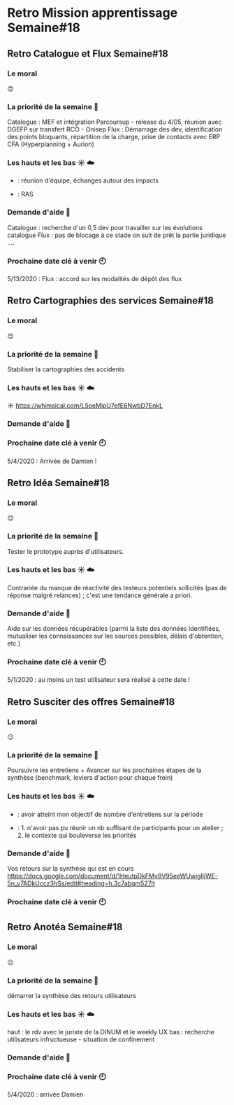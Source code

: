 # Retro Mission apprentissage Semaine#18

## Retro Catalogue et Flux Semaine#18

###  Le moral 
:blush:

### La priorité de la semaine :rocket:

Catalogue : MEF et intégration Parcoursup - release du 4/05, réunion avec DGEFP sur transfert RCO - Onisep
Flux : Démarrage des dev, identification des points bloquants, répartition de la charge, prise de contacts avec ERP CFA (Hyperplanning + Aurion)

### Les hauts et les bas :sunny: :cloud:
+ : réunion d'équipe, échanges autour des impacts 
- : RAS

### Demande d'aide :pray: 
Catalogue : recherche d'un 0,5 dev pour travailler sur les évolutions catalogue
Flux : pas de blocage à ce stade on suit de prêt la partie juridique ....

### Prochaine date clé à venir :clock10:

5/13/2020 : Flux : accord sur les modalités de dépôt des flux

## Retro Cartographies des services Semaine#18

###  Le moral 
:blush:

### La priorité de la semaine :rocket:

Stabiliser la cartographies des accidents

### Les hauts et les bas :sunny: :cloud:
☀️ https://whimsical.com/L5oeMipU7efE6NwbD7EnkL

### Demande d'aide :pray: 


### Prochaine date clé à venir :clock10:

5/4/2020 : Arrivée de Damien !

## Retro Idéa Semaine#18

###  Le moral 
:blush:

### La priorité de la semaine :rocket:

Tester le prototype auprès d'utilisateurs.

### Les hauts et les bas :sunny: :cloud:
Contrariée du manque de réactivité des testeurs potentiels sollicités (pas de réponse malgré relances) ; c'est une tendance générale a priori.

### Demande d'aide :pray: 
Aide sur les données récupérables (parmi la liste des données identifiées, mutualiser les connaissances sur les sources possibles, délais d'obtention, etc.)

### Prochaine date clé à venir :clock10:

5/1/2020 : au moins un test utilisateur sera réalisé à cette date !

## Retro Susciter des offres Semaine#18

###  Le moral 
:neutral_face:

### La priorité de la semaine :rocket:

Poursuivre les entretiens + Avancer sur les prochaines étapes de la synthèse (benchmark, leviers d'action pour chaque frein)

### Les hauts et les bas :sunny: :cloud:
+ : avoir atteint mon objectif de nombre d'entretiens sur la période
- : 1. n'avoir pas pu réunir un nb suffisant de participants pour un atelier ; 2. le contexte qui bouleverse les priorités

### Demande d'aide :pray: 
Vos retours sur la synthèse qui est en cours https://docs.google.com/document/d/1HeutpDkFMv9V95eeWUwjgIljWE-5n_v7ADkUccz3hSs/edit#heading=h.3c7abqm527lt

### Prochaine date clé à venir :clock10:
 

## Retro Anotéa Semaine#18

###  Le moral 
:neutral_face:

### La priorité de la semaine :rocket:

démarrer la synthèse des retours utilisateurs

### Les hauts et les bas :sunny: :cloud:
haut : le rdv avec le juriste de la DINUM et le weekly UX
bas : recherche utilisateurs infructueuse - situation de confinement

### Demande d'aide :pray: 


### Prochaine date clé à venir :clock10:

5/4/2020 : arrivée Damien
